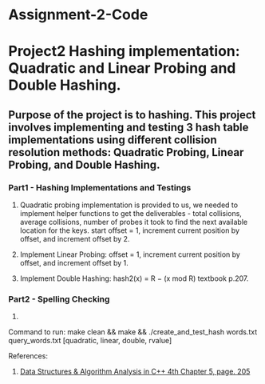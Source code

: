 # Assignment-2-Code
# Project2 Hashing implementation: Quadratic and Linear Probing and Double Hashing.
## Purpose of the project is to hashing. This project involves implementing and testing 3 hash table implementations using different collision resolution methods: Quadratic Probing, Linear Probing, and Double Hashing.

### Part1 - Hashing Implementations and Testings
1. Quadratic probing implementation is provided to us, we needed to implement helper functions to get the deliverables - total collisions, average collisions, number of probes it took to find the next available location for the keys.
start offset = 1, increment current position by offset, and increment offset by 2. 

2. Implement Linear Probing: offset = 1, increment current position by offset, and increment offset by 1. 

3. Implement Double Hashing: hash2(x) = R − (x mod R) textbook p.207.


### Part2 - Spelling Checking
1. 



Command to run:
make clean && make && ./create_and_test_hash words.txt query_words.txt [quadratic, linear, double, rvalue]

References:
1. [Data Structures & Algorithm Analysis in C++ 4th Chapter 5, page. 205](https://www.uoitc.edu.iq/images/documents/informatics-institute/Competitive_exam/DataStructures.pdf)
